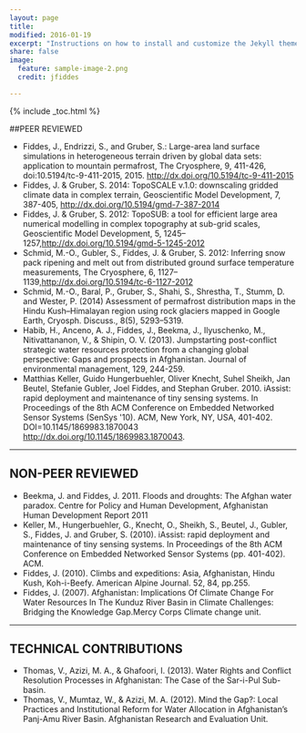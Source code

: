 ```yaml
---
layout: page
title:
modified: 2016-01-19
excerpt: "Instructions on how to install and customize the Jekyll theme Minimal Mistakes."
share: false
image:
  feature: sample-image-2.png
  credit: jfiddes

---
```


{% include _toc.html %}

##PEER REVIEWED

- Fiddes, J., Endrizzi, S., and Gruber, S.: Large-area land surface simulations in heterogeneous terrain driven by global data sets: application to mountain permafrost, The Cryosphere, 9, 411-426, doi:10.5194/tc-9-411-2015, 2015. http://dx.doi.org/10.5194/tc-9-411-2015
- Fiddes, J. &amp; Gruber, S. 2014: TopoSCALE v.1.0: downscaling gridded climate data in complex terrain, Geoscientific Model Development, 7, 387-405, http://dx.doi.org/10.5194/gmd-7-387-2014
- Fiddes, J. &amp; Gruber, S. 2012: TopoSUB: a tool for efficient large area numerical modelling in complex topography at sub-grid scales, Geoscientific Model Development, 5, 1245–1257,http://dx.doi.org/10.5194/gmd-5-1245-2012
- Schmid, M.-O., Gubler, S., Fiddes, J. &amp; Gruber, S. 2012: Inferring snow pack ripening and melt out from distributed ground surface temperature measurements, The Cryosphere, 6, 1127–1139,http://dx.doi.org/10.5194/tc-6-1127-2012
- Schmid, M.-O., Baral, P., Gruber, S., Shahi, S., Shrestha, T., Stumm, D. and Wester, P. (2014) Assessment of permafrost distribution maps in the Hindu Kush–Himalayan region using rock glaciers mapped in Google Earth, Cryosph. Discuss., 8(5), 5293–5319.
- Habib, H., Anceno, A. J., Fiddes, J., Beekma, J., Ilyuschenko, M., Nitivattananon, V., &amp; Shipin, O. V. (2013). Jumpstarting post-conflict strategic water resources protection from a changing global perspective: Gaps and prospects in Afghanistan. Journal of environmental management, 129, 244-259.
- Matthias Keller, Guido Hungerbuehler, Oliver Knecht, Suhel Sheikh, Jan Beutel, Stefanie Gubler, Joel Fiddes, and Stephan Gruber. 2010. iAssist: rapid deployment and maintenance of tiny sensing systems. In Proceedings of the 8th ACM Conference on Embedded Networked Sensor Systems (SenSys '10). ACM, New York, NY, USA, 401-402. DOI=10.1145/1869983.1870043 http://dx.doi.org/10.1145/1869983.1870043.

---

## NON-PEER REVIEWED

- Beekma, J. and Fiddes, J. 2011. Floods and droughts: The Afghan water paradox. Centre for Policy and Human Development, Afghanistan Human Development Report 2011
- Keller, M., Hungerbuehler, G., Knecht, O., Sheikh, S., Beutel, J., Gubler, S., Fiddes, J. and Gruber, S. (2010). iAssist: rapid deployment and maintenance of tiny sensing systems. In Proceedings of the 8th ACM Conference on Embedded Networked Sensor Systems (pp. 401-402). ACM.
- Fiddes, J. (2010). Climbs and expeditions: Asia, Afghanistan, Hindu Kush, Koh-i-Beefy. American Alpine Journal. 52, 84, pp.255.
- Fiddes, J. (2007). Afghanistan: Implications Of Climate Change For Water Resources In The Kunduz River Basin in Climate Challenges: Bridging the Knowledge Gap.Mercy Corps Climate change unit.

---

## TECHNICAL CONTRIBUTIONS

- Thomas, V., Azizi, M. A., & Ghafoori, I. (2013). Water Rights and Conflict Resolution Processes in Afghanistan: The Case of the Sar-i-Pul Sub-basin.
- Thomas, V., Mumtaz, W., & Azizi, M. A. (2012). Mind the Gap?: Local Practices and Institutional Reform for Water Allocation in Afghanistan’s Panj-Amu River Basin. Afghanistan Research and Evaluation Unit.
